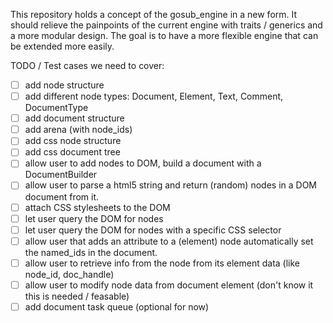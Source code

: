 This repository holds a concept of the gosub_engine in a new form. It should relieve the painpoints of the current 
engine with traits / generics and a more modular design. The goal is to have a more flexible engine that can be
extended more easily.



TODO / Test cases we need to cover:
- [ ] add node structure
- [ ] add different node types: Document, Element, Text, Comment, DocumentType
- [ ] add document structure
- [ ] add arena (with node_ids)
- [ ] add css node structure
- [ ] add css document tree
- [ ] allow user to add nodes to DOM, build a document with a DocumentBuilder
- [ ] allow user to parse a html5 string and return (random) nodes in a DOM document from it.
- [ ] attach CSS stylesheets to the DOM
- [ ] let user query the DOM for nodes
- [ ] let user query the DOM for nodes with a specific CSS selector
- [ ] allow user that adds an attribute to a (element) node automatically set the named_ids in the document.
- [ ] allow user to retrieve info from the node from its element data (like node_id, doc_handle)
- [ ] allow user to modify node data from document element (don't know it this is needed / feasable)
- [ ] add document task queue (optional for now)